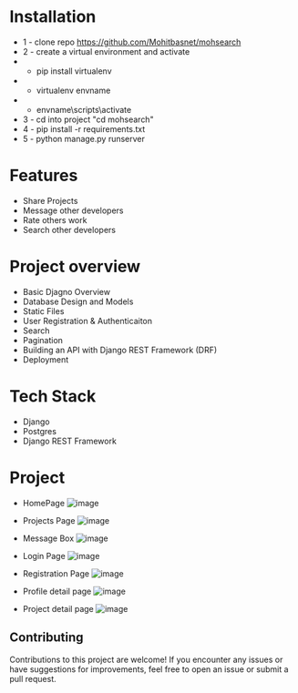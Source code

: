 
# Installation
* 1 - clone repo https://github.com/Mohitbasnet/mohsearch
* 2 - create a virtual environment and activate
*  - pip install virtualenv
*  - virtualenv envname
*  - envname\scripts\activate
* 3 - cd into project "cd mohsearch"
* 4 - pip install -r requirements.txt
* 5 - python manage.py runserver



# Features
* Share Projects
* Message other developers
* Rate others work
* Search other developers

# Project overview
* Basic Djagno Overview
* Database Design and Models
* Static Files
* User Registration & Authenticaiton
* Search
* Pagination
* Building an API with Django REST Framework (DRF)
* Deployment

# Tech Stack
* Django
* Postgres
* Django REST Framework

# Project
- HomePage
![image](https://github.com/Mohitbasnet/mohsearch/assets/118841933/5ac8fea6-9bb4-45a7-88e3-7dca7baece78)

- Projects Page
![image](https://github.com/Mohitbasnet/mohsearch/assets/118841933/7236780b-61db-496f-bdf7-6eaa6ab136bc)

- Message Box
![image](https://github.com/Mohitbasnet/mohsearch/assets/118841933/6b4434ae-8b5c-4d03-8326-695fed1859e6)

- Login Page
![image](https://github.com/Mohitbasnet/mohsearch/assets/118841933/089ad884-e501-4e9a-982f-6a5a8e9fa402)

- Registration Page
![image](https://github.com/Mohitbasnet/mohsearch/assets/118841933/b882ca6d-e63a-481f-9ec9-53ebc33466c3)

- Profile detail page
![image](https://github.com/Mohitbasnet/mohsearch/assets/118841933/9c85f528-a47c-4954-99a5-88b6f9786724)

- Project detail page
![image](https://github.com/Mohitbasnet/mohsearch/assets/118841933/711965ee-5823-49fc-9537-c8569f8b3e0b)

## Contributing

Contributions to this project are welcome! If you encounter any issues or have suggestions for improvements, feel free to open an issue or submit a pull request.









